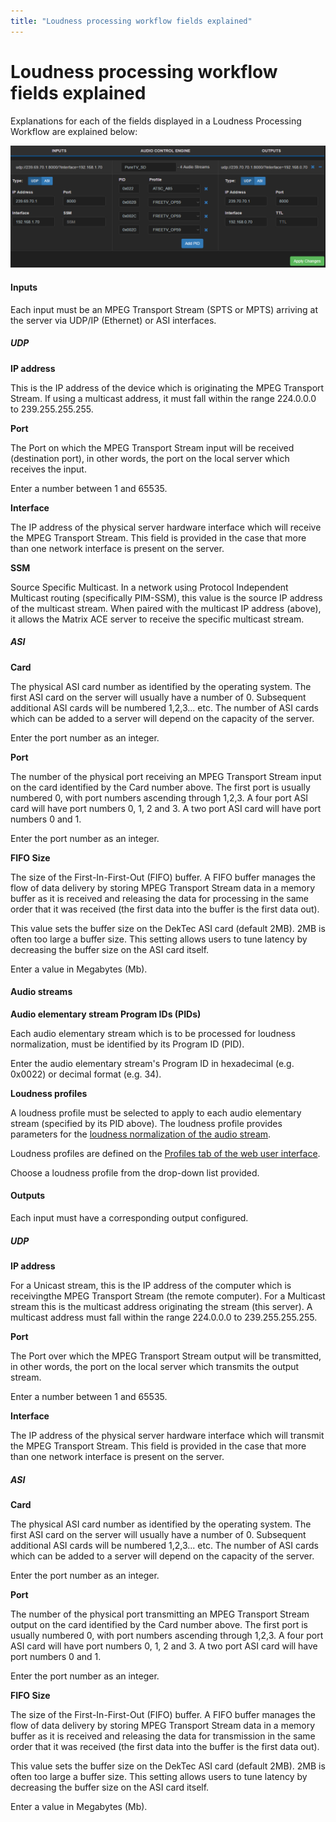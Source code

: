 ```yaml
---
title: "Loudness processing workflow fields explained"
---
```


# Loudness processing workflow fields explained

Explanations for each of the fields displayed in a Loudness Processing Workflow are explained below:

![](images/DashboardIPMini.png)

#### Inputs

Each input must be an MPEG Transport Stream (SPTS or MPTS) arriving at the server via UDP/IP (Ethernet) or ASI interfaces.

##### UDP

**IP address**

This is the IP address of the device which is originating the MPEG Transport Stream. If using a multicast address, it must fall within the range 224.0.0.0 to 239.255.255.255.

**Port**

The Port on which the MPEG Transport Stream input will be received (destination port), in other words, the port on the local server which receives the input.

Enter a number between 1 and 65535.

**Interface**

The IP address of the physical server hardware interface which will receive the MPEG Transport Stream. This field is provided in the case that more than one network interface is present on the server.

**SSM**

Source Specific Multicast. In a network using Protocol Independent Multicast routing (specifically PIM-SSM), this value is the source IP address of the multicast stream. When paired with the multicast IP address (above), it allows the Matrix ACE server to receive the specific multicast stream.

##### ASI

**Card**

The physical ASI card number as identified by the operating system. The first ASI card on the server will usually have a number of 0. Subsequent additional ASI cards will be numbered 1,2,3... etc. The number of ASI cards which can be added to a server will depend on the capacity of the server.

Enter the port number as an integer.

**Port**

The number of the physical port receiving an MPEG Transport Stream input on the card identified by the Card number above. The first port is usually numbered 0, with port numbers ascending through 1,2,3. A four port ASI card will have port numbers 0, 1, 2 and 3. A two port ASI card will have port numbers 0 and 1.

Enter the port number as an integer.

**FIFO Size**

The size of the First-In-First-Out (FIFO) buffer. A FIFO buffer manages the flow of data delivery by storing MPEG Transport Stream data in a memory buffer as it is received and releasing the data for processing in the same order that it was received (the first data into the buffer is the first data out).

This value sets the buffer size on the DekTec ASI card (default 2MB). 2MB is often too large a buffer size. This setting allows users to tune latency by decreasing the buffer size on the ASI card itself.

Enter a value in Megabytes (Mb).

#### Audio streams
**Audio elementary stream Program IDs (PIDs)**

Each audio elementary stream which is to be processed for loudness normalization, must be identified by its Program ID (PID).

Enter the audio elementary stream's Program ID in hexadecimal (e.g. 0x0022) or decimal format (e.g. 34).

**Loudness profiles**

A loudness profile must be selected to apply to each audio elementary stream (specified by its PID above). The loudness profile provides parameters for the [loudness normalization of the audio stream](LoudnessProcessingExplained.md).

Loudness profiles are defined on the [Profiles tab of the web user interface](LoudnessProfiles.md).

Choose a loudness profile from the drop-down list provided.

#### Outputs

Each input must have a corresponding output configured.

##### UDP

**IP address**

For a Unicast stream, this is the IP address of the computer which is receivingthe MPEG Transport Stream (the remote computer). For a Multicast stream this is the multicast address originating the stream (this server). A multicast address must fall within the range 224.0.0.0 to 239.255.255.255.

**Port**

The Port over which the MPEG Transport Stream output will be transmitted, in other words, the port on the local server which transmits the output stream.

Enter a number between 1 and 65535.

**Interface**

The IP address of the physical server hardware interface which will transmit the MPEG Transport Stream. This field is provided in the case that more than one network interface is present on the server.

##### ASI

**Card**

The physical ASI card number as identified by the operating system. The first ASI card on the server will usually have a number of 0. Subsequent additional ASI cards will be numbered 1,2,3... etc. The number of ASI cards which can be added to a server will depend on the capacity of the server.

Enter the port number as an integer.

**Port**

The number of the physical port transmitting an MPEG Transport Stream output on the card identified by the Card number above. The first port is usually numbered 0, with port numbers ascending through 1,2,3. A four port ASI card will have port numbers 0, 1, 2 and 3. A two port ASI card will have port numbers 0 and 1.

Enter the port number as an integer.

**FIFO Size**

The size of the First-In-First-Out (FIFO) buffer. A FIFO buffer manages the flow of data delivery by storing MPEG Transport Stream data in a memory buffer as it is received and releasing the data for transmission in the same order that it was received (the first data into the buffer is the first data out).

This value sets the buffer size on the DekTec ASI card (default 2MB). 2MB is often too large a buffer size. This setting allows users to tune latency by decreasing the buffer size on the ASI card itself.

Enter a value in Megabytes (Mb).
